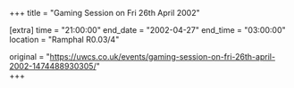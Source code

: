 +++
title = "Gaming Session on Fri 26th April 2002"

[extra]
time = "21:00:00"
end_date = "2002-04-27"
end_time = "03:00:00"
location = "Ramphal R0.03/4"

original = "https://uwcs.co.uk/events/gaming-session-on-fri-26th-april-2002-1474488930305/"    
+++



